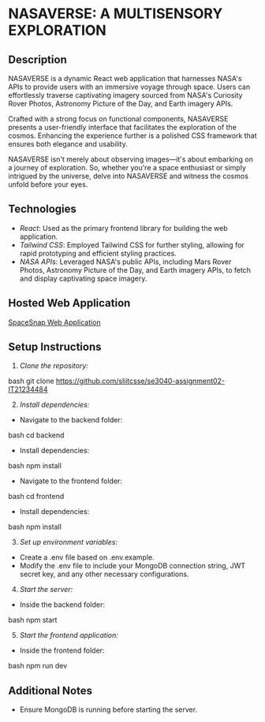 # NASAVERSE: A MULTISENSORY EXPLORATION

## Description

NASAVERSE is a dynamic React web application that harnesses NASA's APIs to provide users with an immersive voyage through space. Users can effortlessly traverse captivating imagery sourced from NASA's Curiosity Rover Photos, Astronomy Picture of the Day, and Earth imagery APIs.

Crafted with a strong focus on functional components, NASAVERSE presents a user-friendly interface that facilitates the exploration of the cosmos. Enhancing the experience further is a polished CSS framework that ensures both elegance and usability.

NASAVERSE isn't merely about observing images—it's about embarking on a journey of exploration. So, whether you're a space enthusiast or simply intrigued by the universe, delve into NASAVERSE and witness the cosmos unfold before your eyes.

## Technologies

- *React*: Used as the primary frontend library for building the web application.
- *Tailwind CSS*: Employed Tailwind CSS for further styling, allowing for rapid prototyping and efficient styling practices.
- *NASA APIs*: Leveraged NASA's public APIs, including Mars Rover Photos, Astronomy Picture of the Day, and Earth imagery APIs, to fetch and display captivating space imagery.

## Hosted Web Application

[SpaceSnap Web Application](https://nasa-api-v1.vercel.app/)

## Setup Instructions

1. *Clone the repository:*

bash
git clone https://github.com/sliitcsse/se3040-assignment02-IT21234484


2. *Install dependencies:*

- Navigate to the backend folder:

bash
cd backend


- Install dependencies:

bash
npm install


- Navigate to the frontend folder:

bash
cd frontend


- Install dependencies:

bash
npm install


3. *Set up environment variables:*

- Create a .env file based on .env.example.
- Modify the .env file to include your MongoDB connection string, JWT secret key, and any other necessary configurations.

4. *Start the server:*

- Inside the backend folder:

bash
npm start


5. *Start the frontend application:*

- Inside the frontend folder:

bash
npm run dev


## Additional Notes

- Ensure MongoDB is running before starting the server.